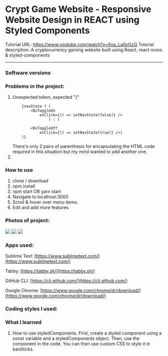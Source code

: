 # Crypt Game Website - Responsive Website Design in REACT using Styled Components
Tutorial URL: https://www.youtube.com/watch?v=6oa_La0vGzQ
Tutorial description: A cryptocurrency gaming website built using React, react-icons & styled-components

___________

### Software versions

### Problems in the project:
1. Unexpected token, expected "}"
	```
		{navState ? (
			<BsToggleOn 
				onClick={() => setNavState(false)} />
					) : (

			<BsToggleOff 
				onClick={() => setNavState(true)} />)
		)}
	```
	There's only 2 pairs of parenthesis for encapsulating the HTML code required in this situation but my mind wanted to add another one.
2.

### How to use
1. clone / download
2. npm install
3. npm start OR yarn start
4. Navigate to localhost:3000
5. Scroll & hover over menu items.
6. Edit and add more features
### Photos of project:
![](assets/react-crypt-game-website-1.gif)
![](assets/react-crypt-game-website-2.png)
![](../assets/react-crypt-game-website-3.gif)

### Apps used:

Sublime Text: [https://www.sublimetext.com/](https://www.sublimetext.com/) 

Tabby: [https://tabby.sh/](https://tabby.sh/) 

GitHub CLI: [https://cli.github.com/](https://cli.github.com/) 

Google Chrome: [https://www.google.com/chrome/dr/download/](https://www.google.com/chrome/dr/download/)

### Coding styles I used:

### What I learned
1. How to use styledComponents. First, create a styled component using a const variable and a styledComponents object. Then, use the component in the code. You can then use custom CSS to style it in backticks.